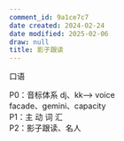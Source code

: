 ```yaml
---
comment_id: 9a1ce7c7
date created: 2024-02-24
date modified: 2025-02-06
draw: null
title: 影子跟读
---
```

口语

P0：音标体系 dj、kk——> voice  
	facade、gemini、capacity  
P1：主 动 词 汇  
P2：影子跟读、名人
